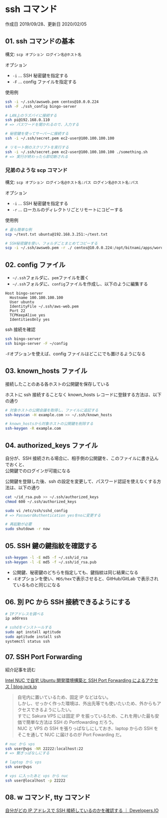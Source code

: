 # ssh コマンド

作成日 2019/09/28、更新日 2020/02/05

## 01. ssh コマンドの基本

構文: `scp オプション ログイン名@ホスト名`

オプション

-   `-i` ... SSH 秘密鍵を指定する
-   `-F` ... config ファイルを指定する

使用例

```bash
ssh -i ~/.ssh/awsweb.pem centos@10.0.0.224
ssh -F ./ssh_config bingo-server

# LAN上のラズパイに接続する
ssh pi@192.168.0.110
# => パスワードを聞かれるので、入力する

# 秘密鍵を使ってサーバーに接続する
ssh -i ~/.ssh/secret.pem ec2-user@100.100.100.100

# リモート側のスクリプトを実行する
ssh -i ~/.ssh/secret.pem ec2-user@100.100.100.100 ./something.sh
# => 実行が終わったら即切断される
```

### 兄弟のような scp コマンド

構文: `scp オプション ログイン名@ホスト名:パス ログイン名@ホスト名:パス`

オプション

-   `-i` ... SSH 秘密鍵を指定する
-   `-r` ... ローカルのディレクトリごとリモートにコピーする

使用例

```bash
# 最も簡単な例
scp ~/test.txt ubuntu@192.168.3.251:~/test.txt

# SSH秘密鍵を使い、フォルダごとまとめてコピーする
scp -i ~/.ssh/awsweb.pem -r ./ centos@10.0.0.224:/opt/bitnami/apps/wordpress/htdocs/work/
```

## 02. config ファイル

-   `~/.ssh`フォルダに、`pem`ファイルを置く
-   `~/.ssh`フォルダに、`config`ファイルを作成し、以下のように編集する

```text
Host bingo-server
  Hostname 100.100.100.100
  User ubuntu
  IdentityFile ~/.ssh/aws-web.pem
  Port 22
  TCPKeepAlive yes
  IdentitiesOnly yes
```

ssh 接続を確認

```bash
ssh bingo-server
ssh bingo-server -F ~/config
```

`-F`オプションを使えば、config ファイルはどこにでも置けるようになる

## 03. known_hosts ファイル

接続したことのある各ホストの公開鍵を保存している

ホストに ssh 接続することなく known_hosts レコードに登録する方法は、以下の通り

```bash
# 対象ホストの公開会議を取得し、ファイルに追記する
ssh-keyscan -H example.com >> ~/.ssh/known_hosts

# known_hostsから対象ホストの公開鍵を削除する
ssh-keygen -R example.com
```

## 04. authorized_keys ファイル

自分が、SSH 接続される場合に、相手側の公開鍵を、このファイルに書き込んでおくと、\
公開鍵でのログインが可能になる

公開鍵を登録した後、ssh の設定を変更して、パスワード認証を使えなくする方法は、以下の通り

```bash
cat ~/id_rsa.pub >> ~/.ssh/authorized_keys
chmod 600 ~/.ssh/authorized_keys

sudo vi /etc/ssh/sshd_config
# => PasswordAuthentication yesをnoに変更する

# 再起動が必要
sudo shutdown -r now
```

## 05. SSH 鍵の鍵指紋を確認する

```bash
ssh-keygen -l -E md5 -f ~/.ssh/id_rsa
ssh-keygen -l -E md5 -f ~/.ssh/id_rsa.pub
```

-   公開鍵、秘密鍵のどちらを指定しても、鍵指紋は同じ結果になる
-   `-E`オプションを使い、`MD5/hex`で表示させると、GitHub/GitLab で表示されているものと同じになる

## 06. 別 PC から SSH 接続できるようにする

```bash
# IPアドレスを調べる
ip address

# sshdをインストールする
sudo apt install aptitude
sudo aptitude install ssh
systemctl status ssh
```

## 07. SSH Port Forwarding

紹介記事を読む

[Intel NUC で自宅 Ubuntu 開発環境構築と SSH Port Forwarding によるアクセス \| blog\.jxck\.io](https://blog.jxck.io/entries/2019-11-03/nuc-dev-server-port-forwarding.html)

> 自宅内に置いているため、固定 IP などはない。\
> しかし、せっかく作った環境は、外出先等でも使いたいため、外からもアクセスできるようにしたい。\
> すでに Sakura VPS には固定 IP を振っているため、これを用いた最も安価で簡単な方法は SSH の Portfowarding だろう。\
> NUC と VPS の SSH を張りっぱなしにしておき、laptop からの SSH をそこを通して NUC に届けるのが Port Fowarding だ。

```bash
# nuc から vps
ssh user@vps -NR 22222:localhost:22
# => 繋ぎっぱなしにする

# laptop から vps
ssh user@vps

# vps に入ったあと vps から nuc
ssh user@localhost -p 22222
```

## 08. w コマンド, tty コマンド

[自分がどの IP アドレスで SSH 接続しているのかを確認する ｜ Developers\.IO](https://dev.classmethod.jp/cloud/aws/amazon-linux-2-ssh-ipaddress/)
